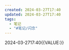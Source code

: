 ```yaml
---
created: 2024-03-27T17:40
updated: 2024-03-27T17:40
tags:
  - 笔记
  - "#笔记/闪念"
---
```



2024-03-2717:40{{VALUE:}}